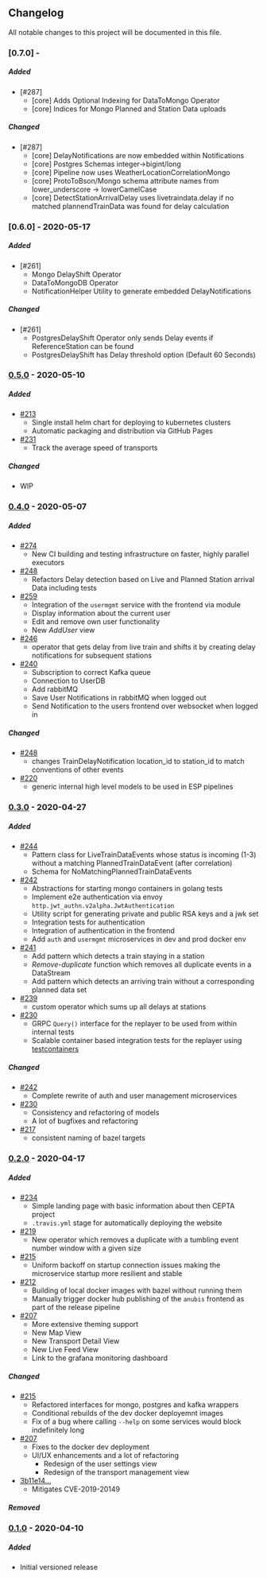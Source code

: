 ## Changelog
All notable changes to this project will be documented in this file.
### [0.7.0] -
##### Added
- [#287]
    - [core] Adds Optional Indexing for DataToMongo Operator
    - [core] Indices for Mongo Planned and Station Data uploads
##### Changed
- [#287]
    - [core] DelayNotifications are now embedded within Notifications
    - [core] Postgres Schemas integer->bigint/long
    - [core] Pipeline now uses WeatherLocationCorrelationMongo
    - [core] ProtoToBson/Mongo schema attribute names from lower_underscore -> lowerCamelCase
    - [core] DetectStationArrivalDelay uses livetraindata.delay if no matched plannendTrainData was found for delay calculation
### [0.6.0] - 2020-05-17
##### Added
- [#261]
    - Mongo DelayShift Operator
    - DataToMongoDB Operator
    - NotificationHelper Utility to generate embedded DelayNotifications
##### Changed
- [#261]
    - PostgresDelayShift Operator only sends Delay events if ReferenceStation can be found
    - PostgresDelayShift has Delay threshold option (Default 60 Seconds)

### [0.5.0] - 2020-05-10
##### Added
- [#213](https://github.com/bptlab/cepta/pull/213)
  - Single install helm chart for deploying to kubernetes clusters
  - Automatic packaging and distribution via GitHub Pages
- [#231](https://github.com/bptlab/cepta/pull/231)
  - Track the average speed of transports
  
##### Changed
- WIP

### [0.4.0] - 2020-05-07
##### Added
- [#274](https://github.com/bptlab/cepta/pull/274)
    - New CI building and testing infrastructure on faster, highly parallel executors
- [#248](https://github.com/bptlab/cepta/pull/248)
  - Refactors Delay detection based on Live and Planned Station arrival Data including tests
- [#259](https://github.com/bptlab/cepta/pull/259)
  - Integration of the `usermgmt` service with the frontend via module
  - Display information about the current user
  - Edit and remove own user functionality
  - New *AddUser* view
- [#246](https://github.com/bptlab/cepta/pull/246)
  - operator that gets delay from live train and shifts it by creating delay notifications for subsequent stations
- [#240](https://github.com/bptlab/cepta/pull/240)
  - Subscription to correct Kafka queue
  - Connection to UserDB
  - Add rabbitMQ
  - Save User Notifications in rabbitMQ when logged out
  - Send Notification to the users frontend over websocket when logged in

##### Changed
- [#248](https://github.com/bptlab/cepta/pull/248)
  - changes TrainDelayNotification location_id to station_id to match conventions of other events
- [#220](https://github.com/bptlab/cepta/pull/220)
  - generic internal high level models to be used in ESP pipelines

### [0.3.0] - 2020-04-27
##### Added
- [#244](https://github.com/bptlab/cepta/pull/244)
  - Pattern class for LiveTrainDataEvents whose status is incoming (1-3) without a matching PlannedTrainDataEvent (after correlation)
  - Schema for NoMatchingPlannedTrainDataEvents
- [#242](https://github.com/bptlab/cepta/pull/242)
  - Abstractions for starting mongo containers in golang tests
  - Implement e2e authentication via envoy `http.jwt_authn.v2alpha.JwtAuthentication`
  - Utility script for generating private and public RSA keys and a jwk set
  - Integration tests for authentication
  - Integration of authentication in the frontend
  - Add `auth` and `usermgmt` microservices in dev and prod docker env
- [#241](https://github.com/bptlab/cepta/pull/241)
  - Add pattern which detects a train staying in a station
  - *Remove-duplicate* function which removes all duplicate events in a DataStream
  - Add pattern which detects an arriving train without a corresponding planned data set
- [#239](https://github.com/bptlab/cepta/pull/239)
  - custom operator which sums up all delays at stations
- [#230](https://github.com/bptlab/cepta/pull/230)
  - GRPC `Query()` interface for the replayer to be used from within internal tests
  - Scalable container based integration tests for the replayer using [testcontainers](https://github.com/romnnn/testcontainers)

##### Changed
- [#242](https://github.com/bptlab/cepta/pull/242)
  - Complete rewrite of auth and user management microservices
- [#230](https://github.com/bptlab/cepta/pull/230)
  - Consistency and refactoring of models
  - A lot of bugfixes and refactoring
- [#217](https://github.com/bptlab/cepta/pull/217)
  - consistent naming of bazel targets

### [0.2.0] - 2020-04-17
##### Added
- [#234](https://github.com/bptlab/cepta/pull/234)
  - Simple landing page with basic information about then CEPTA project
  - `.travis.yml` stage for automatically deploying the website
- [#219](https://github.com/bptlab/cepta/pull/219)
  - New operator which removes a duplicate with a tumbling event number window with a given size
- [#215](https://github.com/bptlab/cepta/pull/215)
  - Uniform backoff on startup connection issues making the microservice startup more resilient and stable
- [#212](https://github.com/bptlab/cepta/pull/212)
  - Building of local docker images with bazel without running them
  - Manually trigger docker hub publishing of the `anubis` frontend as part of the release pipeline
- [#207](https://github.com/bptlab/cepta/pull/207)
  - More extensive theming support
  - New Map View
  - New Transport Detail View
  - New Live Feed View
  - Link to the grafana monitoring dashboard

##### Changed
- [#215](https://github.com/bptlab/cepta/pull/215)
  - Refactored interfaces for mongo, postgres and kafka wrappers
  - Conditional rebuilds of the dev docker deployemnt images
  - Fix of a bug where calling `--help` on some services would block indefinitely long
- [#207](https://github.com/bptlab/cepta/pull/207)
  - Fixes to the docker dev deployment
  - UI/UX enhancements and a lot of refactoring
    - Redesign of the user settings view
    - Redesign of the transport management view
- [3b11e14...](https://github.com/bptlab/cepta/commit/3b11e14a05e31c29e62e4a8c779d023eadfed9b9)
  - Mitigates CVE-2019-20149

##### Removed

### [0.1.0] - 2020-04-10
##### Added
- Initial versioned release

[0.5.0]: https://github.com/bptlab/cepta/compare/v0.4.0...v0.5.0
[0.4.0]: https://github.com/bptlab/cepta/compare/v0.3.0...v0.4.0
[0.3.0]: https://github.com/bptlab/cepta/compare/v0.2.0...v0.3.0
[0.2.0]: https://github.com/bptlab/cepta/compare/v0.1.0...v0.2.0
[0.1.0]: https://github.com/bptlab/cepta/releases/tag/v0.1.0
